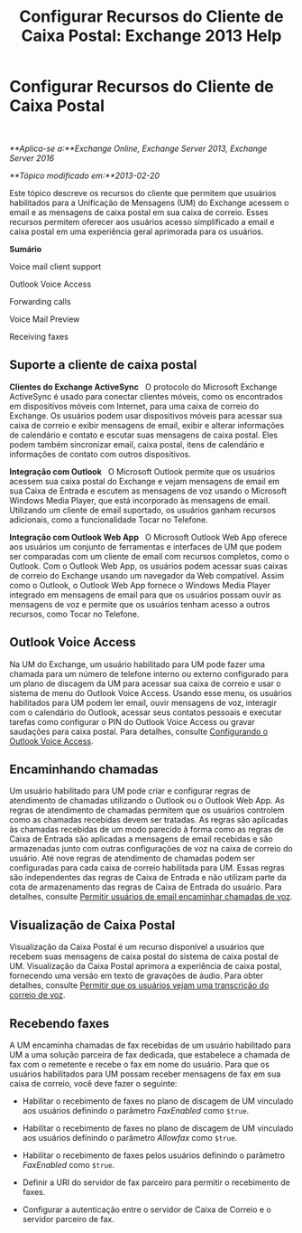 ﻿---
title: 'Configurar Recursos do Cliente de Caixa Postal: Exchange 2013 Help'
TOCTitle: Configurar Recursos do Cliente de Caixa Postal
ms:assetid: 5e661cfd-d34e-4caa-91a5-967bbecb75eb
ms:mtpsurl: https://technet.microsoft.com/pt-br/library/JJ673529(v=EXCHG.150)
ms:contentKeyID: 50556208
ms.date: 05/22/2018
mtps_version: v=EXCHG.150
ms.translationtype: MT
---

# Configurar Recursos do Cliente de Caixa Postal

 

_**Aplica-se a:**Exchange Online, Exchange Server 2013, Exchange Server 2016_

_**Tópico modificado em:**2013-02-20_

Este tópico descreve os recursos do cliente que permitem que usuários habilitados para a Unificação de Mensagens (UM) do Exchange acessem o email e as mensagens de caixa postal em sua caixa de correio. Esses recursos permitem oferecer aos usuários acesso simplificado a email e caixa postal em uma experiência geral aprimorada para os usuários.

**Sumário**

Voice mail client support

Outlook Voice Access

Forwarding calls

Voice Mail Preview

Receiving faxes

## Suporte a cliente de caixa postal

**Clientes do Exchange ActiveSync**   O protocolo do Microsoft Exchange ActiveSync é usado para conectar clientes móveis, como os encontrados em dispositivos móveis com Internet, para uma caixa de correio do Exchange. Os usuários podem usar dispositivos móveis para acessar sua caixa de correio e exibir mensagens de email, exibir e alterar informações de calendário e contato e escutar suas mensagens de caixa postal. Eles podem também sincronizar email, caixa postal, itens de calendário e informações de contato com outros dispositivos.

**Integração com Outlook**   O Microsoft Outlook permite que os usuários acessem sua caixa postal do Exchange e vejam mensagens de email em sua Caixa de Entrada e escutem as mensagens de voz usando o Microsoft Windows Media Player, que está incorporado às mensagens de email. Utilizando um cliente de email suportado, os usuários ganham recursos adicionais, como a funcionalidade Tocar no Telefone.

**Integração com Outlook Web App**   O Microsoft Outlook Web App oferece aos usuários um conjunto de ferramentas e interfaces de UM que podem ser comparadas com um cliente de email com recursos completos, como o Outlook. Com o Outlook Web App, os usuários podem acessar suas caixas de correio do Exchange usando um navegador da Web compatível. Assim como o Outlook, o Outlook Web App fornece o Windows Media Player integrado em mensagens de email para que os usuários possam ouvir as mensagens de voz e permite que os usuários tenham acesso a outros recursos, como Tocar no Telefone.

## Outlook Voice Access

Na UM do Exchange, um usuário habilitado para UM pode fazer uma chamada para um número de telefone interno ou externo configurado para um plano de discagem da UM para acessar sua caixa de correio e usar o sistema de menu do Outlook Voice Access. Usando esse menu, os usuários habilitados para UM podem ler email, ouvir mensagens de voz, interagir com o calendário do Outlook, acessar seus contatos pessoais e executar tarefas como configurar o PIN do Outlook Voice Access ou gravar saudações para caixa postal. Para detalhes, consulte [Configurando o Outlook Voice Access](setting-up-outlook-voice-access-exchange-2013-help.md).

## Encaminhando chamadas

Um usuário habilitado para UM pode criar e configurar regras de atendimento de chamadas utilizando o Outlook ou o Outlook Web App. As regras de atendimento de chamadas permitem que os usuários controlem como as chamadas recebidas devem ser tratadas. As regras são aplicadas às chamadas recebidas de um modo parecido à forma como as regras de Caixa de Entrada são aplicadas a mensagens de email recebidas e são armazenadas junto com outras configurações de voz na caixa de correio do usuário. Até nove regras de atendimento de chamadas podem ser configuradas para cada caixa de correio habilitada para UM. Essas regras são independentes das regras de Caixa de Entrada e não utilizam parte da cota de armazenamento das regras de Caixa de Entrada do usuário. Para detalhes, consulte [Permitir usuários de email encaminhar chamadas de voz](allow-voice-mail-users-to-forward-calls-exchange-2013-help.md).

## Visualização de Caixa Postal

Visualização da Caixa Postal é um recurso disponível a usuários que recebem suas mensagens de caixa postal do sistema de caixa postal de UM. Visualização da Caixa Postal aprimora a experiência de caixa postal, fornecendo uma versão em texto de gravações de áudio. Para obter detalhes, consulte [Permitir que os usuários vejam uma transcrição do correio de voz](allow-users-to-see-a-voice-mail-transcript-exchange-2013-help.md).

## Recebendo faxes

A UM encaminha chamadas de fax recebidas de um usuário habilitado para UM a uma solução parceira de fax dedicada, que estabelece a chamada de fax com o remetente e recebe o fax em nome do usuário. Para que os usuários habilitados para UM possam receber mensagens de fax em sua caixa de correio, você deve fazer o seguinte:

  - Habilitar o recebimento de faxes no plano de discagem de UM vinculado aos usuários definindo o parâmetro *FaxEnabled* como `$true`.

  - Habilitar o recebimento de faxes no plano de discagem de UM vinculado aos usuários definindo o parâmetro *Allowfax* como `$true`.

  - Habilitar o recebimento de faxes pelos usuários definindo o parâmetro *FaxEnabled* como `$true`.

  - Definir a URI do servidor de fax parceiro para permitir o recebimento de faxes.

  - Configurar a autenticação entre o servidor de Caixa de Correio e o servidor parceiro de fax.

